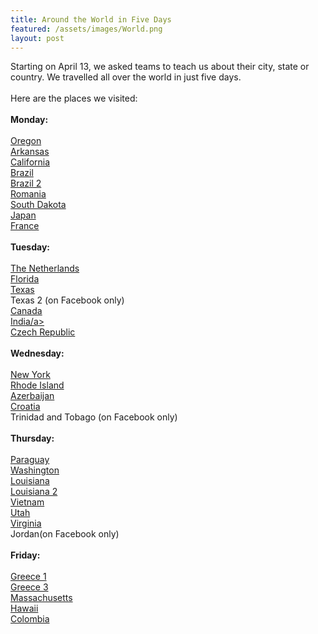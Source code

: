 ```yaml
---
title: Around the World in Five Days
featured: /assets/images/World.png
layout: post
---
```

<p>Starting on April 13, we asked teams to teach us about their city, state or country. We travelled all over the world in just five days.<br>
<br>
Here are the places we visited: <br>
<br>
<b>Monday:<br></b>
<br>
<a href="https://youtu.be/vHxWSLanp_U">Oregon</a><br>
<a href="https://youtu.be/j2x0WpqIlaM">Arkansas</a><br>
<a href="https://youtu.be/Fp2fQpiTTyA">California</a><br>
<a href="https://www.youtube.com/watch?v=FxQWvstJOCY">Brazil</a><br>
<a href="https://youtu.be/mBfr75g3Am4">Brazil 2</a><br>
<a href="https://youtu.be/DFJNidlvzGY">Romania</a><br>
<a href="https://youtu.be/NIfYcfPcw0M">South Dakota</a><br>
<a href="https://youtu.be/-ZuGegtG8Gs">Japan</a><br>
<a href="https://youtu.be/FB_VTAUbP4Q">France</a><br>

<br>
<b>Tuesday:</b><br>
<br>
<a href="https://youtu.be/1aqmR32PSoc">The Netherlands</a><br>
<a href="https://youtu.be/kqHeGEy22JM">Florida</a><br>
<a href="https://youtu.be/Hx_xFehk8FQ">Texas</a><br>
Texas 2 (on Facebook only)<br>
<a href="https://youtu.be/U4_zZVf-1PM">Canada</a><br>
<a href="https://youtu.be/EZQ8t3QrM7U">India/a><br>
<a href="https://www.youtube.com/watch?v=xX9nI4E4oZA&feature=youtu.be&fbclid=IwAR12VHZwY5zwfsDefbSZPhgLo8ZgpGeKJssc7FbzeXX2jte-92bD5lLVPX0">Czech Republic</a><br>


<br>
<b>Wednesday:</b><br>
<br>
<a href="https://youtu.be/offUywmM9ss">New York</a><br>
<a href="https://youtu.be/XxkAvSk4riU">Rhode Island</a><br>
<a href="https://www.youtube.com/playlist?list=PLHAFRqirzpnI-R9FYk3DP8NwjR7yyfRmA  
">Azerbaijan </a><br>
<a href="https://youtu.be/jroNRwrZi98">Croatia</a><br>
Trinidad and Tobago (on Facebook only)<br>



<br>
<b>Thursday:</b><br>
<br>
<a href="https://youtu.be/g59e-WLFndo">Paraguay</a><br>
<a href="https://www.youtube.com/watch?v=ugc-3_g1QDo">Washington</a><br>
<a href="https://youtu.be/kThbWKA92TE">Louisiana</a><br>
<a href="https://www.youtube.com/watch?v=9mX1wxYVbJI">Louisiana 2</a><br>
<a href="https://youtu.be/yI0tbuSnWsU">Vietnam</a><br>
<a href="https://www.youtube.com/watch?v=KbjhK-uxCaE">Utah</a><br>
<a href="https://youtu.be/0dhcH7Crf3o">Virginia</a><br>
Jordan(on Facebook only)<br>


<br>
<b>Friday:</b><br>
<br>
<a href="https://youtu.be/yI7DYzd4saI">Greece 1</a><br>
<a href="https://youtu.be/-XddphyP794>Greece 2</a><br>
<a href="https://youtu.be/g59e-WLFndo">Greece 3</a><br>
<a href="https://docs.google.com/presentation/d/1OpjnprvlXvRfWYKNHWINLi502wb2aKUPPeazxBuY4Nc/edit?fbclid=IwAR0HCZpTbS42ObVvB64_KRkOpM9H5sACKEgDzjHt6MxB-HUbeUInKHwmOq4#slide=id.p">Massachusetts</a><br>
<a href="https://youtu.be/QoDMADP-HQU">Hawaii</a><br>
<a href="https://youtu.be/hzZFi276B2I>Ohio</a><br>
<a href="https://youtu.be/9sgKpthJ2mQ>Colombia</a><br>

</p>
